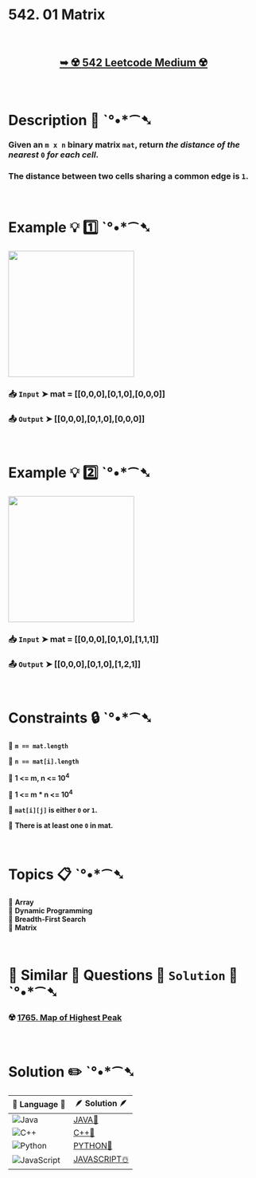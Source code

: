 # 542. 01 Matrix

</br>

<h2 align="center"> 

<a href="https://leetcode.com/problems/01-matrix/description/"><strong>➥ ☢️ 542 Leetcode Medium ☢️ </strong></a>
</h2>

</br>

# Description 📜 ˋ°•*⁀➷

### Given an `m x n` binary matrix `mat`, return *the distance of the nearest* `0` *for each cell*.

### The distance between two cells sharing a common edge is `1`.

</br>

# Example 💡 1️⃣ ˋ°•*⁀➷

<img src="https://github.com/user-attachments/assets/899be4b0-53a6-4764-9969-e7b21e6526b5" width="253px" height="253px"/>

  ### 📥 `Input`  ➤ mat = [[0,0,0],[0,1,0],[0,0,0]]

  ### 📤 `Output`  ➤ [[0,0,0],[0,1,0],[0,0,0]]

</br>

# Example 💡 2️⃣ ˋ°•*⁀➷

<img src="https://github.com/user-attachments/assets/2f9f76c1-3092-41e3-8224-8b2fada5c6ab" width="253px" height="253px"/>

  ### 📥 `Input` ➤ mat = [[0,0,0],[0,1,0],[1,1,1]]

  ### 📤 `Output`  ➤ [[0,0,0],[0,1,0],[1,2,1]]

</br>

# Constraints 🔒 ˋ°•*⁀➷

🔹 **`m == mat.length`** </br>

🔹 **`n == mat[i].length`** </br>

🔹 **1 <= m, n <= 10<sup>4</sup>** </br>

🔹 **1 <= m * n <= 10<sup>4</sup>** </br>

🔹 **`mat[i][j]` is either `0` or `1`.** </br>

🔹 **There is at least one `0` in mat.** </br>

</br>

# Topics 📋 ˋ°•*⁀➷

🔸 **Array**  </br>
🔸 **Dynamic Programming**  </br>
🔸 **Breadth-First Search**  </br>
🔸 **Matrix**  </br>

</br>

# 🌯 Similar 🍲 Questions 🍜 `Solution` 🍱 ˋ°•*⁀➷

### ☢️ [1765. Map of Highest Peak](https://github.com/Prakhar-002/LEETCODE/tree/main/%F0%9F%8D%84%20Daily%20Challenge%202025%20%F0%9F%8D%B3/%F0%9F%94%AC%20Examine%20Thoroughly%20%F0%9F%A7%AC/01%20Jan%20%F0%9F%AA%BC/22%20-%2001%20-%202025%20---%201765.%20Map%20of%20Highest%20Peak%20%E2%98%83%EF%B8%8F%20%F0%9F%8D%81%20%F0%9F%8D%B0%20%F0%9F%8E%B2) </br>

</br>

# Solution ✏️ ˋ°•*⁀➷

| 📒 Language 📒  | 🪶 Solution 🪶 |
| ------------- | ------------- |
|  ![Java](https://img.shields.io/badge/java-%23ED8B00.svg?style=for-the-badge&logo=openjdk&logoColor=white)  | [JAVA🍁](https://github.com/Prakhar-002/LEETCODE/blob/main/%F0%9F%8E%AD%20LEVEL%20wise%20que%20with%20solution%20%F0%9F%8E%AF/%E2%98%A2%EF%B8%8F%20Medium%20%E2%98%A2%EF%B8%8F/%E2%98%A2%EF%B8%8F%20Medium%20542.%2001%20Matrix%20%E2%98%83%EF%B8%8F%20%F0%9F%8D%81%20%F0%9F%8D%B0%20%F0%9F%8E%B2/%F0%9F%8D%81JAVA%20-%20542.%2001%20Matrix.java) |
|  ![C++](https://img.shields.io/badge/c++-%2300599C.svg?style=for-the-badge&logo=c%2B%2B&logoColor=white)  | [C++🎲](https://github.com/Prakhar-002/LEETCODE/blob/main/%F0%9F%8E%AD%20LEVEL%20wise%20que%20with%20solution%20%F0%9F%8E%AF/%E2%98%A2%EF%B8%8F%20Medium%20%E2%98%A2%EF%B8%8F/%E2%98%A2%EF%B8%8F%20Medium%20542.%2001%20Matrix%20%E2%98%83%EF%B8%8F%20%F0%9F%8D%81%20%F0%9F%8D%B0%20%F0%9F%8E%B2/%F0%9F%8E%B2CPP%20-%20542.%2001%20Matrix.cpp)  |
|  ![Python](https://img.shields.io/badge/python-3670A0?style=for-the-badge&logo=python&logoColor=ffdd54)    | [PYTHON🍰](https://github.com/Prakhar-002/LEETCODE/blob/main/%F0%9F%8E%AD%20LEVEL%20wise%20que%20with%20solution%20%F0%9F%8E%AF/%E2%98%A2%EF%B8%8F%20Medium%20%E2%98%A2%EF%B8%8F/%E2%98%A2%EF%B8%8F%20Medium%20542.%2001%20Matrix%20%E2%98%83%EF%B8%8F%20%F0%9F%8D%81%20%F0%9F%8D%B0%20%F0%9F%8E%B2/%F0%9F%8D%B0PYTHON%20-%20542.%2001%20Matrix.py) |
| ![JavaScript](https://img.shields.io/badge/javascript-%23323330.svg?style=for-the-badge&logo=javascript&logoColor=%23F7DF1E)   | [JAVASCRIPT☃️](https://github.com/Prakhar-002/LEETCODE/blob/main/%F0%9F%8E%AD%20LEVEL%20wise%20que%20with%20solution%20%F0%9F%8E%AF/%E2%98%A2%EF%B8%8F%20Medium%20%E2%98%A2%EF%B8%8F/%E2%98%A2%EF%B8%8F%20Medium%20542.%2001%20Matrix%20%E2%98%83%EF%B8%8F%20%F0%9F%8D%81%20%F0%9F%8D%B0%20%F0%9F%8E%B2/%E2%98%83%EF%B8%8FJAVASCRIPT%20-%20542.%2001%20Matrix.js) |
